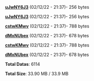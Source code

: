 [**uJwNY6J3**](/data/uJwNY6J3.txt) (02/12/22 - 21:37)- 256 bytes

[**uJwNY6J3**](/data/uJwNY6J3.txt) (02/12/22 - 21:37)- 256 bytes

[**cstwKMwv**](/data/cstwKMwv.txt) (02/12/22 - 21:37)- 788 bytes

[**dMxNUbex**](/data/dMxNUbex.txt) (02/12/22 - 21:37)- 678 bytes

[**cstwKMwv**](/data/cstwKMwv.txt) (02/12/22 - 21:37)- 788 bytes

[**dMxNUbex**](/data/dMxNUbex.txt) (02/12/22 - 21:37)- 678 bytes

**Total Datas**: 6114

**Total Size**: 33.90 MB / 33.9 MB
